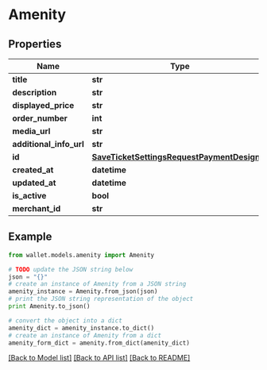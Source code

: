 # Amenity


## Properties

Name | Type | Description | Notes
------------ | ------------- | ------------- | -------------
**title** | **str** |  | 
**description** | **str** |  | 
**displayed_price** | **str** |  | [optional] 
**order_number** | **int** |  | 
**media_url** | **str** |  | [optional] 
**additional_info_url** | **str** |  | [optional] 
**id** | [**SaveTicketSettingsRequestPaymentDesignID**](SaveTicketSettingsRequestPaymentDesignID.md) |  | 
**created_at** | **datetime** |  | 
**updated_at** | **datetime** |  | 
**is_active** | **bool** |  | 
**merchant_id** | **str** |  | 

## Example

```python
from wallet.models.amenity import Amenity

# TODO update the JSON string below
json = "{}"
# create an instance of Amenity from a JSON string
amenity_instance = Amenity.from_json(json)
# print the JSON string representation of the object
print Amenity.to_json()

# convert the object into a dict
amenity_dict = amenity_instance.to_dict()
# create an instance of Amenity from a dict
amenity_form_dict = amenity.from_dict(amenity_dict)
```
[[Back to Model list]](../README.md#documentation-for-models) [[Back to API list]](../README.md#documentation-for-api-endpoints) [[Back to README]](../README.md)


